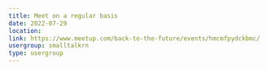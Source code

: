 ```yaml
---
title: Meet on a regular basis
date: 2022-07-29
location: 
link: https://www.meetup.com/back-to-the-future/events/hmcmfpydckbmc/
usergroup: smalltalkrn
type: usergroup
---
```

